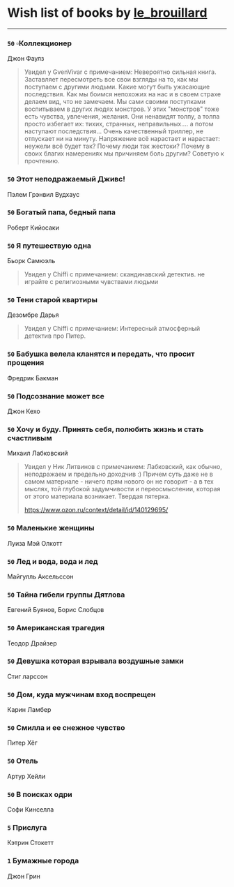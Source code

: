 # Wish list of books by [le_brouillard](http://vk.com/id13330781)
---

### `50` ▫Коллекционер
Джон Фаулз
> Увидел у GvenVivar  с примечанием: Невероятно сильная книга. Заставляет пересмотреть все свои взгляды на то, как  мы поступаем с другими людьми. Какие могут быть ужасающие последствия. Как мы боимся непохожих на нас и в своем страхе делаем вид, что не замечаем. Мы сами своими поступками воспитываем в других людях монстров. У этих "монстров" тоже есть чувства, увлечения, желания. Они ненавидят толпу, а толпа просто избегает их: тихих, странных, неправильных.... а потом наступают последствия... Очень качественный триллер, не отпускает ни на минуту. Напряжение всё нарастает и нарастает: неужели всё будет так? Почему люди так жестоки? Почему в своих благих намерениях мы причиняем боль другим? Советую к прочтению.

### `50` Этот неподражаемый Дживс!
Пэлем Грэнвил Вудхауc

### `50` Богатый папа, бедный папа
Роберт Кийосаки

### `50` Я путешествую одна
Бьорк Самюэль
> Увидел у Chiffi с примечанием: скандинавский детектив.
> не играйте с религиозными чувствами людьми

### `50` Тени старой квартиры
Дезомбре Дарья
> Увидел у Chiffi с примечанием: Интересный атмосферный детектив про Питер.

### `50` Бабушка велела кланятся и передать, что просит прощения
Фредрик Бакман

### `50` Подсознание может все
Джон Кехо

### `50` Хочу и буду. Принять себя, полюбить жизнь и стать счастливым
Михаил Лабковский
> Увидел у Ник Литвинов с примечанием: Лабковский, как обычно, неподражаем и предельно доходчив :) Причем суть даже не в самом материале - ничего прям нового он не говорит - а в тех мыслях, той глубокой задумчивости и переосмыслении, которая от этого материала возникает. Твердая пятерка.
> 
> https://www.ozon.ru/context/detail/id/140129695/

### `50` Маленькие женщины
Луиза Мэй Олкотт

### `50` Лед и вода, вода и лед
Майгулль Аксельссон

### `50` Тайна гибели группы Дятлова
Евгений Буянов, Борис Слобцов

### `50` Американская трагедия
Теодор Драйзер

### `50` Девушка которая взрывала воздушные замки
Стиг ларссон

### `50` Дом, куда мужчинам вход воспрещен
Карин Ламбер

### `50` Смилла и ее снежное чувство
Питер Хёг

### `50` Отель
Артур Хейли

### `50` В поисках одри
Софи Кинселла

### `5` Прислуга
Кэтрин Стокетт

### `1` Бумажные города
Джон Грин


